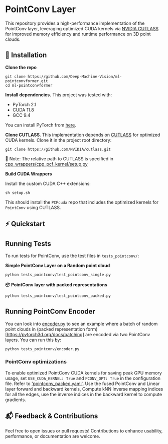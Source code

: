 # PointConv Layer

This repository provides a high-performance implementation of the PointConv layer, leveraging optimized CUDA kernels via [NVIDIA CUTLASS](https://github.com/NVIDIA/cutlass) for improved memory efficiency and runtime performance on 3D point clouds.

## 🚀 Installation

**Clone the repo**

```
git clone https://github.com/Deep-Machine-Vision/ml-pointconvformer.git
cd ml-pointconvformer
```

**Install dependencies.** This project was tested with:
- PyTorch 2.1 
- CUDA 11.8
- GCC 9.4 

You can install PyTorch from [here](https://pytorch.org/get-started/previous-versions/).


**Clone CUTLASS**. This implementation depends on [CUTLASS](https://github.com/NVIDIA/cutlass) for optimized CUDA kernels. Clone it in the project root directory:
```
git clone https://github.com/NVIDIA/cutlass.git
```
🔧 Note: The relative path to CUTLASS is specified in [cpp_wrappers/cpp_pcf_kernel/setup.py](./cpp_wrappers/cpp_pcf_kernel/setup.py)


**Build CUDA Wrappers**

Install the custom CUDA C++ extensions:
```
sh setup.sh
```

This should install the `PCFcuda` repo that includes the optimized kernels for `PointConv` using CUTLASS.

## ⚡ Quickstart

## Running Tests

To run tests for PointConv, use the test files in `tests_pointconv/`:

**Simple PointConv Layer on a Random point cloud**


```bash
python tests_pointconv/test_pointconv_single.py 
```

**📦  PointConv layer with packed representations**

```bash
python tests_pointconv/test_pointconv_packed.py 
```

## Running PointConv Encoder

You can look into [encoder.py](./tests_pointconv/encoder.py) to see an example where a batch of random point clouds in (packed representation form)[https://pytorch3d.org/docs/batching] are encoded via two PointConv layers. You can run this by:

```bash
python tests_pointconv/encoder.py 
```

### PointConv optimizations
To enable optimized PointConv CUDA kernels for saving peak GPU memory usage, set `USE_CUDA_KERNEL: True` and `PCONV_OPT: True` in the configuration file. Refer to ['pointconv_packed.yaml'](./test_configs/pointconv_packed.yaml). Use the fused PointConv and Linear layer forward and backward kernels, Compute kNN Inverse mapping indices for all the edges, use the inverse indices in the backward kernel to compute gradients.


## 📬 Feedback & Contributions
Feel free to open issues or pull requests! Contributions to enhance usability, performance, or documentation are welcome.